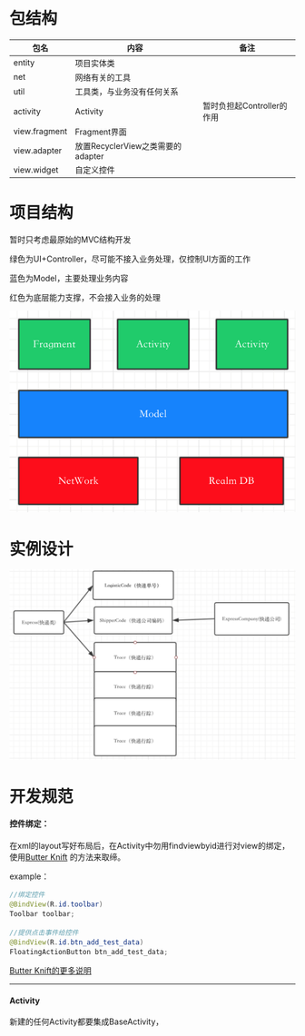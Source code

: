 # 包结构

| 包名            | 内容                         | 备注                 |
| ------------- | -------------------------- | ------------------ |
| entity        | 项目实体类                      |                    |
| net           | 网络有关的工具                    |                    |
| util          | 工具类，与业务没有任何关系              |                    |
| activity      | Activity                   | 暂时负担起Controller的作用 |
| view.fragment | Fragment界面                 |                    |
| view.adapter  | 放置RecyclerView之类需要的adapter |                    |
| view.widget   | 自定义控件                      |                    |



# 项目结构

暂时只考虑最原始的MVC结构开发

绿色为UI+Controller，尽可能不接入业务处理，仅控制UI方面的工作

蓝色为Model，主要处理业务内容

红色为底层能力支撑，不会接入业务的处理

 ![QQ20160625-0@2x](img/QQ20160625-0@2x.png)









# 实例设计

![](img/QQ20160625-1@2x.png)



# 开发规范

#### 控件绑定：

在xml的layout写好布局后，在Activity中勿用findviewbyid进行对view的绑定，使用[Butter Knift](http://jakewharton.github.io/butterknife/) 的方法来取缔。

example：

```java
//绑定控件
@BindView(R.id.toolbar)
Toolbar toolbar;

//提供点击事件给控件
@BindView(R.id.btn_add_test_data)
FloatingActionButton btn_add_test_data;
```



[Butter Knift的更多说明](http://jakewharton.github.io/butterknife/)



-----

#### Activity

新建的任何Activity都要集成BaseActivity，